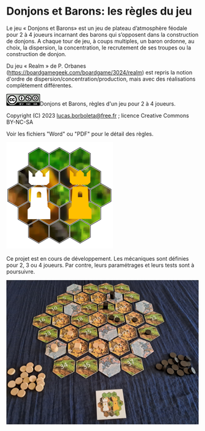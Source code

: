 # Donjons et Barons: les règles du jeu
Le jeu « Donjons et Barons» est un jeu de plateau d’atmosphère féodale pour 2 à 4 joueurs incarnant des barons qui s’opposent dans la construction de donjons. A chaque tour de jeu, à coups multiples, un baron ordonne, au choix, la dispersion, la concentration,  le recrutement de ses troupes ou la construction de donjon.

Du jeu « Realm » de P. Orbanes (https://boardgamegeek.com/boardgame/3024/realm) est repris la notion d'ordre de dispersion/concentration/production, mais avec des réalisations complètement différentes.

![](./pictures/CC-BY-NC-SA.png)Donjons et Barons, règles d'un jeu pour 2 à 4 joueurs.

Copyright (C) 2023 [lucas.borboleta@free.fr](mailto:lucas.borboleta@free.fr) ; licence Creative Commons BY-NC-SA

Voir les fichiers "Word" ou "PDF" pour le détail des règles. 

![](./pictures/donjons-logo-2.png)

Ce projet est en cours de développement. Les mécaniques sont définies pour 2, 3 ou 4 joueurs. Par contre, leurs paramétrages et leurs tests sont à poursuivre.

![](./pictures/Donjons-et-Barons-2023-0515-1454.jpg)
